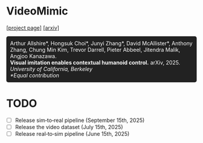 # VideoMimic

[[project page]](https://www.videomimic.net/) [[arxiv]](https://arxiv.org/pdf/2505.03729)

<div style="background-color:#222; padding:10px; border-radius:5px; color:white;">
Arthur Allshire*, Hongsuk Choi*, Junyi Zhang*, David McAllister*, Anthony Zhang, Chung Min Kim,
Trevor Darrell, Pieter Abbeel, Jitendra Malik, Angjoo Kanazawa.
<br>
<b>Visual imitation enables contextual humanoid control.</b> arXiv, 2025.
<br>
<i>University of California, Berkeley</i>
<br>
<i>*Equal contribution</i>
</div>


# TODO

- [ ] Release sim‑to‑real pipeline (September 15th, 2025)  
- [ ] Release the video dataset (July 15th, 2025) 
- [ ] Release real‑to‑sim pipeline (June 15th, 2025)
